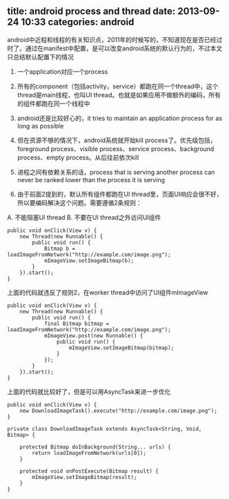 title: android process and thread
date: 2013-09-24 10:33
categories: android 
---
android中近程和线程的有关知识点，2011年的时候写的，不知道现在是否已经过时了。通过在manifest中配置，是可以改变android系统的默认行为的，不过本文只总结默认配置下的情况
<!--more-->

1. 一个application对应一个process 

2. 所有的component（包括activity，service）都跑在同一个thread中，这个thread是main线程，也叫UI thread。也就是如果应用不做额外的编码，所有的组件都跑在同一个线程中

3. android还是比较好心的，it tries to maintain an application process for as long as possible 

4. 但在资源不够的情况下，android系统就开始kill process了。优先级包括，foreground process、visible process、service process、background process、empty process。从后往前依次kill 

5. 进程之间有依赖关系的话，process that is serving another process can never be ranked lower than the process it is serving 

6. 由于前面2提到的，默认所有组件都跑在UI thread里，页面UI响应会很不好，所以要编码解决这个问题。需要遵循2条规则： 

A. 不能阻塞UI thread 
B. 不要在UI thread之外访问UI组件

```
public void onClick(View v) {
    new Thread(new Runnable() {
        public void run() {
            Bitmap b = loadImageFromNetwork("http://example.com/image.png");
            mImageView.setImageBitmap(b);
        }
    }).start();
}
```

上面的代码就违反了规则2，在worker thread中访问了UI组件mImageView
```
public void onClick(View v) {
    new Thread(new Runnable() {
        public void run() {
            final Bitmap bitmap = loadImageFromNetwork("http://example.com/image.png");
            mImageView.post(new Runnable() {
                public void run() {
                    mImageView.setImageBitmap(bitmap);
                }
            });
        }
    }).start();
}
```

上面的代码就比较好了，但是可以用AsyncTask来进一步优化
```
public void onClick(View v) {
    new DownloadImageTask().execute("http://example.com/image.png");
}

private class DownloadImageTask extends AsyncTask<String, Void, Bitmap> {

    protected Bitmap doInBackground(String... urls) {
        return loadImageFromNetwork(urls[0]);
    }

    protected void onPostExecute(Bitmap result) {
        mImageView.setImageBitmap(result);
    }
}
```
